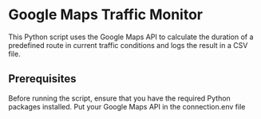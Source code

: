# Google Maps Traffic Monitor

This Python script uses the Google Maps API to calculate the duration of a predefined route in current traffic conditions and logs the result in a CSV file.

## Prerequisites

Before running the script, ensure that you have the required Python packages installed. 
Put your Google Maps API in the connection.env file